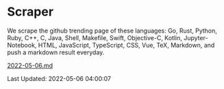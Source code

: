# Scraper

We scrape the github trending page of these languages: Go, Rust, Python, Ruby, C++, C, Java, Shell, Makefile, Swift, Objective-C, Kotlin, Jupyter-Notebook, HTML, JavaScript, TypeScript, CSS, Vue, TeX, Markdown, and push a markdown result everyday.

[2022-05-06.md](https://github.com/yangwenmai/github-trending-backup/blob/master/2022-05-06.md)

Last Updated: 2022-05-06 04:00:07